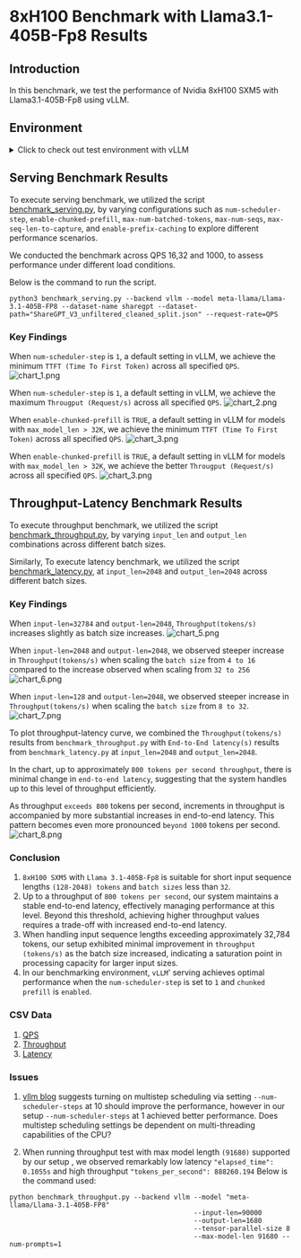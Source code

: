 # 8xH100 Benchmark with Llama3.1-405B-Fp8 Results

## Introduction
In this benchmark, we test the performance of Nvidia 8xH100 SXM5 with Llama3.1-405B-Fp8 using vLLM.

## Environment
<details>
    <summary>Click to check out test environment with vLLM</summary>
    
    PyTorch version: 2.5.1+cu124
    Is debug build: False
    CUDA used to build PyTorch: 12.4
    ROCM used to build PyTorch: N/A

    OS: Ubuntu 22.04.3 LTS (x86_64)
    GCC version: (Ubuntu 11.4.0-1ubuntu1~22.04) 11.4.0
    Clang version: Could not collect
    CMake version: version 3.27.6
    Libc version: glibc-2.35
    
    Python version: 3.10.12 (main, Jun 11 2023, 05:26:28) [GCC 11.4.0] (64-bit runtime)
    Python platform: Linux-6.8.0-47-generic-x86_64-with-glibc2.35
    Is CUDA available: True
    CUDA runtime version: 12.2.140
    CUDA_MODULE_LOADING set to: LAZY
    GPU models and configuration: 
    GPU 0: NVIDIA H100 80GB HBM3
    GPU 1: NVIDIA H100 80GB HBM3
    GPU 2: NVIDIA H100 80GB HBM3
    GPU 3: NVIDIA H100 80GB HBM3
    GPU 4: NVIDIA H100 80GB HBM3
    GPU 5: NVIDIA H100 80GB HBM3
    GPU 6: NVIDIA H100 80GB HBM3
    GPU 7: NVIDIA H100 80GB HBM3

    Nvidia driver version: 550.90.12
    cuDNN version: Probably one of the following:
    /usr/lib/x86_64-linux-gnu/libcudnn.so.8.9.5
    /usr/lib/x86_64-linux-gnu/libcudnn_adv_infer.so.8.9.5
    /usr/lib/x86_64-linux-gnu/libcudnn_adv_train.so.8.9.5
    /usr/lib/x86_64-linux-gnu/libcudnn_cnn_infer.so.8.9.5
    /usr/lib/x86_64-linux-gnu/libcudnn_cnn_train.so.8.9.5
    /usr/lib/x86_64-linux-gnu/libcudnn_ops_infer.so.8.9.5
    /usr/lib/x86_64-linux-gnu/libcudnn_ops_train.so.8.9.5
    HIP runtime version: N/A
    MIOpen runtime version: N/A
    Is XNNPACK available: True
    
    CPU:
    Architecture:                         x86_64
    CPU op-mode(s):                       32-bit, 64-bit
    Address sizes:                        52 bits physical, 57 bits virtual
    Byte Order:                           Little Endian
    CPU(s):                               208
    On-line CPU(s) list:                  0-207
    Vendor ID:                            GenuineIntel
    Model name:                           Intel(R) Xeon(R) Platinum 8480+
    CPU family:                           6
    Model:                                143
    Thread(s) per core:                   2
    Core(s) per socket:                   52
    Socket(s):                            2
    Stepping:                             8
    BogoMIPS:                             4000.00
    Flags:                                fpu vme de pse tsc msr pae mce cx8 apic sep mtrr pge mca cmov pat pse36 clflush mmx fxsr sse sse2 ss ht syscall nx pdpe1gb rdtscp lm constant_tsc arch_perfmon rep_good nopl xtopology cpuid tsc_known_freq pni pclmulqdq vmx ssse3 fma cx16 pdcm pcid sse4_1 sse4_2 x2apic movbe popcnt tsc_deadline_timer aes xsave avx f16c rdrand hypervisor lahf_lm abm 3dnowprefetch cpuid_fault ssbd ibrs ibpb stibp ibrs_enhanced tpr_shadow flexpriority ept vpid ept_ad fsgsbase tsc_adjust bmi1 avx2 smep bmi2 erms invpcid avx512f avx512dq rdseed adx smap avx512ifma clflushopt clwb avx512cd sha_ni avx512bw avx512vl xsaveopt xsavec xgetbv1 xsaves avx_vnni avx512_bf16 wbnoinvd arat vnmi avx512vbmi umip pku ospke waitpkg avx512_vbmi2 gfni vaes vpclmulqdq avx512_vnni avx512_bitalg avx512_vpopcntdq la57 rdpid bus_lock_detect cldemote movdiri movdir64b fsrm md_clear serialize tsxldtrk avx512_fp16 arch_capabilities
    Virtualization:                       VT-x
    Hypervisor vendor:                    KVM
    Virtualization type:                  full
    L1d cache:                            6.5 MiB (208 instances)
    L1i cache:                            6.5 MiB (208 instances)
    L2 cache:                             416 MiB (104 instances)
    L3 cache:                             32 MiB (2 instances)
    NUMA node(s):                         2
    NUMA node0 CPU(s):                    0-103
    NUMA node1 CPU(s):                    104-207
    Vulnerability Gather data sampling:   Not affected
    Vulnerability Itlb multihit:          Not affected
    Vulnerability L1tf:                   Not affected
    Vulnerability Mds:                    Not affected
    Vulnerability Meltdown:               Not affected
    Vulnerability Mmio stale data:        Unknown: No mitigations
    Vulnerability Reg file data sampling: Not affected
    Vulnerability Retbleed:               Not affected
    Vulnerability Spec rstack overflow:   Not affected
    Vulnerability Spec store bypass:      Mitigation; Speculative Store Bypass disabled via prctl
    Vulnerability Spectre v1:             Mitigation; usercopy/swapgs barriers and __user pointer sanitization
    Vulnerability Spectre v2:             Mitigation; Enhanced / Automatic IBRS; IBPB conditional; RSB filling; PBRSB-eIBRS SW sequence; BHI SW loop, KVM SW loop
    Vulnerability Srbds:                  Not affected
    Vulnerability Tsx async abort:        Mitigation; TSX disabled
    
    Versions of relevant libraries:
    [pip3] numpy==1.26.4
    [pip3] nvidia-cublas-cu12==12.4.5.8
    [pip3] nvidia-cuda-cupti-cu12==12.4.127
    [pip3] nvidia-cuda-nvrtc-cu12==12.4.127
    [pip3] nvidia-cuda-runtime-cu12==12.4.127
    [pip3] nvidia-cudnn-cu12==9.1.0.70
    [pip3] nvidia-cufft-cu12==11.2.1.3
    [pip3] nvidia-curand-cu12==10.3.5.147
    [pip3] nvidia-cusolver-cu12==11.6.1.9
    [pip3] nvidia-cusparse-cu12==12.3.1.170
    [pip3] nvidia-dali-cuda120==1.30.0
    [pip3] nvidia-ml-py==12.560.30
    [pip3] nvidia-nccl-cu12==2.21.5
    [pip3] nvidia-nvjitlink-cu12==12.4.127
    [pip3] nvidia-nvtx-cu12==12.4.127
    [pip3] nvidia-pyindex==1.0.9
    [pip3] onnx==1.14.0
    [pip3] pynvml==11.4.1
    [pip3] pytorch-quantization==2.1.2
    [pip3] pyzmq==25.1.1
    [pip3] torch==2.5.1
    [pip3] torch-tensorrt==0.0.0
    [pip3] torchdata==0.7.0a0
    [pip3] torchtext==0.16.0a0
    [pip3] torchvision==0.20.1
    [pip3] transformers==4.46.2
    [pip3] triton==3.1.0
    [conda] Could not collect
    ROCM Version: Could not collect
    Neuron SDK Version: N/A
    vLLM Version: 0.6.3.post2.dev308+gb489fc3c
    vLLM Build Flags:
    CUDA Archs: 5.2 6.0 6.1 7.0 7.2 7.5 8.0 8.6 8.7 9.0+PTX; ROCm: Disabled; Neuron: Disabled
    GPU Topology:
    GPU0	GPU1	GPU2	GPU3	GPU4	GPU5	GPU6	GPU7	NIC0	CPU Affinity	NUMA Affinity	GPU NUMA ID
    GPU0	 X 	NV18	NV18	NV18	NV18	NV18	NV18	NV18	SYS	0-103	0		N/A
    GPU1	NV18	 X 	NV18	NV18	NV18	NV18	NV18	NV18	SYS	0-103	0		N/A
    GPU2	NV18	NV18	 X 	NV18	NV18	NV18	NV18	NV18	SYS	0-103	0		N/A
    GPU3	NV18	NV18	NV18	 X 	NV18	NV18	NV18	NV18	SYS	0-103	0		N/A
    GPU4	NV18	NV18	NV18	NV18	 X 	NV18	NV18	NV18	SYS	104-207	1		N/A
    GPU5	NV18	NV18	NV18	NV18	NV18	 X 	NV18	NV18	SYS	104-207	1		N/A
    GPU6	NV18	NV18	NV18	NV18	NV18	NV18	 X 	NV18	SYS	104-207	1		N/A
    GPU7	NV18	NV18	NV18	NV18	NV18	NV18	NV18	 X 	SYS	104-207	1		N/A
    NIC0	SYS	SYS	SYS	SYS	SYS	SYS	SYS	SYS	 X 				
    
    Legend:
    
      X    = Self
      SYS  = Connection traversing PCIe as well as the SMP interconnect between NUMA nodes (e.g., QPI/UPI)
      NODE = Connection traversing PCIe as well as the interconnect between PCIe Host Bridges within a NUMA node
      PHB  = Connection traversing PCIe as well as a PCIe Host Bridge (typically the CPU)
      PXB  = Connection traversing multiple PCIe bridges (without traversing the PCIe Host Bridge)
      PIX  = Connection traversing at most a single PCIe bridge
      NV#  = Connection traversing a bonded set of # NVLinks
    
    NIC Legend:
    
      NIC0: mlx5_0
    
    NVIDIA_VISIBLE_DEVICES=all
    CUBLAS_VERSION=12.2.5.6
    NVIDIA_REQUIRE_CUDA=cuda>=9.0
    CUDA_CACHE_DISABLE=1
    TORCH_CUDA_ARCH_LIST=5.2 6.0 6.1 7.0 7.2 7.5 8.0 8.6 8.7 9.0+PTX
    NCCL_VERSION=2.19.3
    NVIDIA_DRIVER_CAPABILITIES=compute,utility,video
    NVIDIA_PRODUCT_NAME=PyTorch
    CUDA_VERSION=12.2.2.009
    PYTORCH_VERSION=2.1.0a0+32f93b1
    PYTORCH_BUILD_NUMBER=0
    CUDNN_VERSION=8.9.5.29
    PYTORCH_HOME=/opt/pytorch/pytorch
    LD_LIBRARY_PATH=/usr/local/lib/python3.10/dist-packages/cv2/../../lib64:/usr/local/lib/python3.10/dist-packages/torch/lib:/usr/local/lib/python3.10/dist-packages/torch_tensorrt/lib:/usr/local/cuda/compat/lib:/usr/local/nvidia/lib:/usr/local/nvidia/lib64
    NVIDIA_BUILD_ID=71422337
    CUDA_DRIVER_VERSION=535.104.05
    PYTORCH_BUILD_VERSION=2.1.0a0+32f93b1
    CUDA_HOME=/usr/local/cuda
    CUDA_HOME=/usr/local/cuda
    CUDA_MODULE_LOADING=LAZY
    NVIDIA_REQUIRE_JETPACK_HOST_MOUNTS=
    NVIDIA_PYTORCH_VERSION=23.10
    TORCH_ALLOW_TF32_CUBLAS_OVERRIDE=1
</details>

## Serving Benchmark Results
To execute serving benchmark, we utilized the script [benchmark_serving.py](https://github.com/vllm-project/vllm/blob/main/benchmarks/benchmark_serving.py), 
by varying configurations such as `num-scheduler-step`, `enable-chunked-prefill`, `max-num-batched-tokens`, `max-num-seqs`, `max-seq-len-to-capture`, and `enable-prefix-caching` to explore different performance scenarios.

We conducted the benchmark across QPS 16,32 and 1000, to assess performance under different load conditions.

Below is the command to run the script.
```shell
python3 benchmark_serving.py --backend vllm --model meta-llama/Llama-3.1-405B-FP8 --dataset-name sharegpt --dataset-path="ShareGPT_V3_unfiltered_cleaned_split.json" --request-rate=QPS
```
### Key Findings
When `num-scheduler-step` is `1`, a default setting in vLLM, we achieve the minimum `TTFT (Time To First Token)` across all specified `QPS`.
![chart_1.png](charts/images/chart_1.png)

When `num-scheduler-step` is `1`, a default setting in vLLM, we achieve the maximum `Througput (Request/s)` across all specified `QPS`.
![chart_2.png](charts/images/chart_2.png)

When `enable-chunked-prefill` is `TRUE`, a default setting in vLLM for models with `max_model_len > 32K`, we achieve the minimum `TTFT (Time To First Token)` across all specified `QPS`.
![chart_3.png](charts/images/chart_3.png)

When `enable-chunked-prefill` is `TRUE`, a default setting in vLLM for models with `max_model_len > 32K`, we achieve the better `Througput (Request/s)` across all specified `QPS`.
![chart_3.png](charts/images/chart_4.png)

## Throughput-Latency Benchmark Results
To execute throughput benchmark, we utilized the script [benchmark_throughput.py](https://github.com/vllm-project/vllm/blob/main/benchmarks/benchmark_throughput.py), by varying `input_len` and `output_len` combinations
across different batch sizes.

Similarly,
To execute latency benchmark, we utilized the script [benchmark_latency.py](https://github.com/vllm-project/vllm/blob/main/benchmarks/benchmark_latency.py), at `input_len=2048` and `output_len=2048`
across different batch sizes.

### Key Findings
When `input-len=32784` and `output-len=2048`, `Throughput(tokens/s)` increases slightly as batch size increases.
![chart_5.png](charts/images/chart_5.png)

When `input-len=2048` and `output-len=2048`, we observed steeper increase in `Throughput(tokens/s)` when scaling the `batch size` from `4 to 16` compared to
the increase observed when scaling from `32 to 256`
![chart_6.png](charts/images/chart_6.png)

When `input-len=128` and `output-len=2048`, we observed steeper increase in `Throughput(tokens/s)` when scaling the `batch size` from `8 to 32`.
![chart_7.png](charts/images/chart_7.png)

To plot throughput-latency curve, we combined the `Throughput(tokens/s)` results from `benchmark_throughput.py` with `End-to-End latency(s)`
results from `benchmark_latency.py` at `input_len=2048` and `output_len=2048`. 

In the chart, up to approximately `800 tokens per second throughput`, there is minimal change in `end-to-end latency`, suggesting that the system handles up to this level of throughput efficiently. 

As throughput `exceeds 800` tokens per second, increments in throughput is accompanied by more substantial increases in end-to-end latency. This pattern becomes even more pronounced `beyond 1000` tokens per second.
![chart_8.png](charts/images/chart_8.png)

### Conclusion
1. `8xH100 SXM5` with `Llama 3.1-405B-Fp8` is suitable for short input sequence lengths `(128-2048) tokens` and `batch sizes` less than `32`. 
2. Up to a throughput of `800 tokens per second`, our system maintains a stable end-to-end latency, effectively managing performance at this level. 
Beyond this threshold, achieving higher throughput values requires a trade-off with increased end-to-end latency.
3. When handling input sequence lengths exceeding approximately 32,784 tokens, our setup exhibited minimal improvement in `throughput (tokens/s)` as the batch size increased, 
indicating a saturation point in processing capacity for larger input sizes.
4. In our benchmarking environment, `vLLM`' serving achieves optimal performance when the `num-scheduler-step` is set to `1` and `chunked prefill` is `enabled`.

### CSV Data
1. [QPS](https://github.com/dstackai/benchmarks/blob/add_8xH100_benchmarks/nvidia/8xh100/charts/qps_output.csv)
2. [Throughput](https://github.com/dstackai/benchmarks/blob/add_8xH100_benchmarks/nvidia/8xh100/charts/throughput_output.csv)
3. [Latency](https://github.com/dstackai/benchmarks/blob/add_8xH100_benchmarks/nvidia/8xh100/charts/latency_output.csv)

### Issues
1. [vllm blog](https://blog.vllm.ai/2024/09/05/perf-update.html) suggests turning on multistep scheduling via setting `--num-scheduler-steps` at 10 should improve the performance, however
in our setup `--num-scheduler-steps` at 1 achieved better performance. Does multistep scheduling settings be dependent on multi-threading capabilities of the CPU?

2. When running throughput test with max model length `(91680)` supported by our setup , we observed remarkably low latency `"elapsed_time": 0.1055s` and high throughput `"tokens_per_second": 888260.194`
Below is the command used:
```shell 
python benchmark_throughput.py --backend vllm --model "meta-llama/Llama-3.1-405B-FP8" 
                                              --input-len=90000
                                              --output-len=1680  
                                              --tensor-parallel-size 8 
                                              --max-model-len 91680 --num-prompts=1
```
